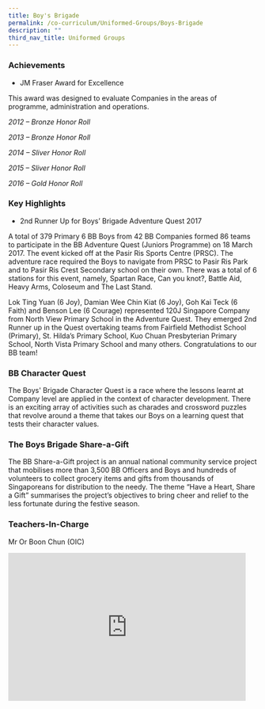 ```yaml
---
title: Boy's Brigade
permalink: /co-curriculum/Uniformed-Groups/Boys-Brigade
description: ""
third_nav_title: Uniformed Groups
---
```

### **Achievements**


*   JM Fraser Award for Excellence

This award was designed to evaluate Companies in the areas of programme, administration and operations.

_2012 – Bronze Honor Roll_

_2013 – Bronze Honor Roll_

_2014 – Sliver Honor Roll_

_2015 – Sliver Honor Roll_

_2016 – Gold Honor Roll_

### **Key Highlights**


*   2nd Runner Up for Boys’ Brigade Adventure Quest 2017

  

A total of 379 Primary 6 BB Boys from 42 BB Companies formed 86 teams to participate in the BB Adventure Quest (Juniors Programme) on 18 March 2017. The event kicked off at the Pasir Ris Sports Centre (PRSC). The adventure race required the Boys to navigate from PRSC to Pasir Ris Park and to Pasir Ris Crest Secondary school on their own. There was a total of 6 stations for this event, namely, Spartan Race, Can you knot?, Battle Aid, Heavy Arms, Coloseum and The Last Stand.

  

Lok Ting Yuan (6 Joy), Damian Wee Chin Kiat (6 Joy), Goh Kai Teck (6 Faith) and Benson Lee (6 Courage) represented 120J Singapore Company from North View Primary School in the Adventure Quest. They emerged 2nd Runner up in the Quest overtaking teams from Fairfield Methodist School (Primary), St. Hilda’s Primary School, Kuo Chuan Presbyterian Primary School, North Vista Primary School and many others. Congratulations to our BB team!

### **BB Character Quest**


The Boys' Brigade Character Quest is a race where the lessons learnt at Company level are applied in the context of character development. There is an exciting array of activities such as charades and crossword puzzles that revolve around a theme that takes our Boys on a learning quest that tests their character values.

### **The Boys Brigade Share-a-Gift**


The BB Share-a-Gift project is an annual national community service project that mobilises more than 3,500 BB Officers and Boys and hundreds of volunteers to collect grocery items and gifts from thousands of Singaporeans for distribution to the needy. The theme “Have a Heart, Share a Gift” summarises the project’s objectives to bring cheer and relief to the less fortunate during the festive season.

### **Teachers-In-Charge**


Mr Or Boon Chun (OIC)

<iframe allowfullscreen="true" height="299" width="480" frameborder="0" src="https://docs.google.com/presentation/d/e/2PACX-1vQCF270ZOCVF00guqifvDiYynwTWEjUioi8r2O85CqKl6My6FBU8G8R_7d1AbWFSebnbWDso4ewlgjq/embed?start=true&amp;loop=true&amp;delayms=3000"></iframe>